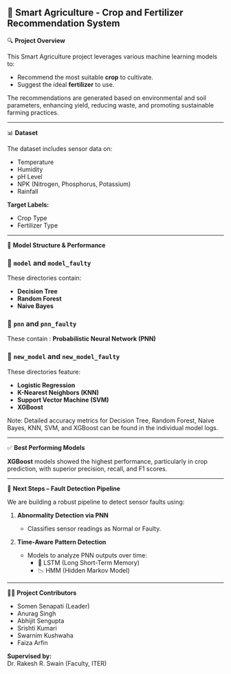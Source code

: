 
## 🌾 Smart Agriculture - Crop and Fertilizer Recommendation System

🔍 **Project Overview**

This Smart Agriculture project leverages various machine learning models to:
- Recommend the most suitable **crop** to cultivate.
- Suggest the ideal **fertilizer** to use.

The recommendations are generated based on environmental and soil parameters, enhancing yield, reducing waste, and promoting sustainable farming practices.

---

📊 **Dataset**

The dataset includes sensor data on:
- Temperature
- Humidity
- pH Level
- NPK (Nitrogen, Phosphorus, Potassium)
- Rainfall

**Target Labels:**
- Crop Type
- Fertilizer Type

---

🧠 **Model Structure & Performance**

### 🔹 `model` and `model_faulty`
These directories contain:
- **Decision Tree**
- **Random Forest**
- **Naive Bayes**

### 🔹 `pnn` and `pnn_faulty`
These contain :
**Probabilistic Neural Network (PNN)** 

### 🔹 `new_model` and `new_model_faulty`
These directories feature:
- **Logistic Regression**
- **K-Nearest Neighbors (KNN)**
- **Support Vector Machine (SVM)**
- **XGBoost**

Note: Detailed accuracy metrics for Decision Tree, Random Forest, Naive Bayes, KNN, SVM, and XGBoost can be found in the individual model logs.

---

✅ **Best Performing Models**

**XGBoost** models showed the highest performance, particularly in crop prediction, with superior precision, recall, and F1 scores.

---

🔧 **Next Steps – Fault Detection Pipeline**

We are building a robust pipeline to detect sensor faults using:

1. **Abnormality Detection via PNN**
   - Classifies sensor readings as Normal or Faulty.

2. **Time-Aware Pattern Detection**
   - Models to analyze PNN outputs over time:
     - 🧠 LSTM (Long Short-Term Memory)
     - 📉 HMM (Hidden Markov Model)

---

👨‍💻 **Project Contributors**

- Somen Senapati (Leader)  
- Anurag Singh  
- Abhijit Sengupta  
- Srishti Kumari  
- Swarnim Kushwaha  
- Faiza Arfin  

**Supervised by:**  
Dr. Rakesh R. Swain (Faculty, ITER)

